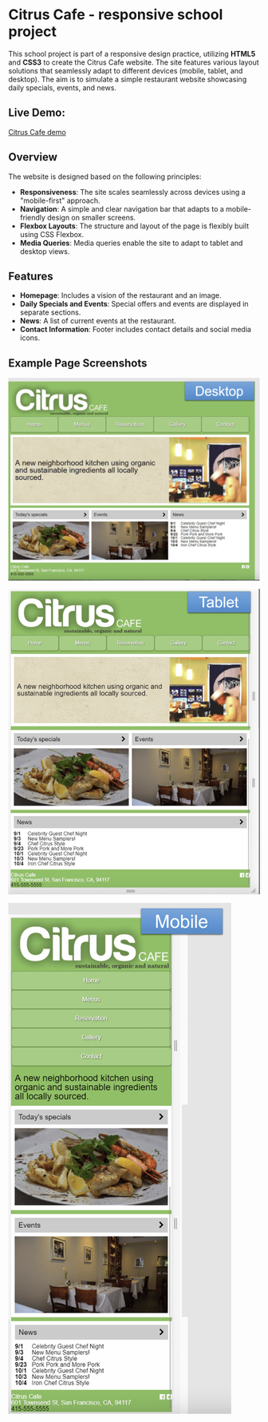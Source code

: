 # Citrus Cafe - responsive school project

This school project is part of a responsive design practice, utilizing **HTML5** and **CSS3** to create the Citrus Cafe website. The site features various layout solutions that seamlessly adapt to different devices (mobile, tablet, and desktop). The aim is to simulate a simple restaurant website showcasing daily specials, events, and news.

## Live Demo:

[Citrus Cafe demo](https://saima445.github.io/09-citrus-cafe/)

## Overview

The website is designed based on the following principles:

- **Responsiveness**: The site scales seamlessly across devices using a "mobile-first" approach.
- **Navigation**: A simple and clear navigation bar that adapts to a mobile-friendly design on smaller screens.
- **Flexbox Layouts**: The structure and layout of the page is flexibly built using CSS Flexbox.
- **Media Queries**: Media queries enable the site to adapt to tablet and desktop views.

## Features

- **Homepage**: Includes a vision of the restaurant and an image.
- **Daily Specials and Events**: Special offers and events are displayed in separate sections.
- **News**: A list of current events at the restaurant.
- **Contact Information**: Footer includes contact details and social media icons.

## Example Page Screenshots

![Desktop](./images/citrus-desktop.png)

![Tablet](./images/citrus-tablet.png)

![Mobile](./images/citrus-mobile.png)
